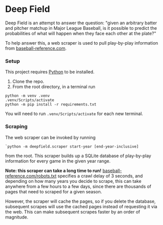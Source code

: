 # Deep Field
Deep Field is an attempt to answer the question: "given an arbitrary batter and pitcher matchup in Major League Baseball, is it possible to predict the probabilities of what will happen when they face each other at the plate?"

To help answer this, a web scraper is used to pull play-by-play information from [baseball-reference.com](https://www.baseball-reference.com/).

### Setup
This project requires [Python](https://www.python.org/downloads/) to be installed.
1. Clone the repo.
2. From the root directory, in a terminal run
```
python -m venv .venv
.venv/Scripts/activate
python -m pip install -r requirements.txt
```

You will need to run `.venv/Scripts/activate` for each new terminal.

### Scraping
The web scraper can be invoked by running 
```
`python -m deepfield.scraper start-year [end-year-inclusive]
```
from the root. This scraper builds up a SQLite database of play-by-play information for every game in the given year range.

**Note: this scraper can take a long time to run!** [baseball-reference.com/robots.txt](https://www.baseball-reference.com/robots.txt) specifies a crawl delay of 3 seconds, and depending on how many years you decide to scrape, this can take anywhere from a few hours to a few days, since there are thousands of pages that need to scraped for a given season.

However, the scraper will cache the pages, so if you delete the database, subsequent scrapes will use the cached pages instead of requesting it via the web. This can make subsequent scrapes faster by an order of magnitude.
